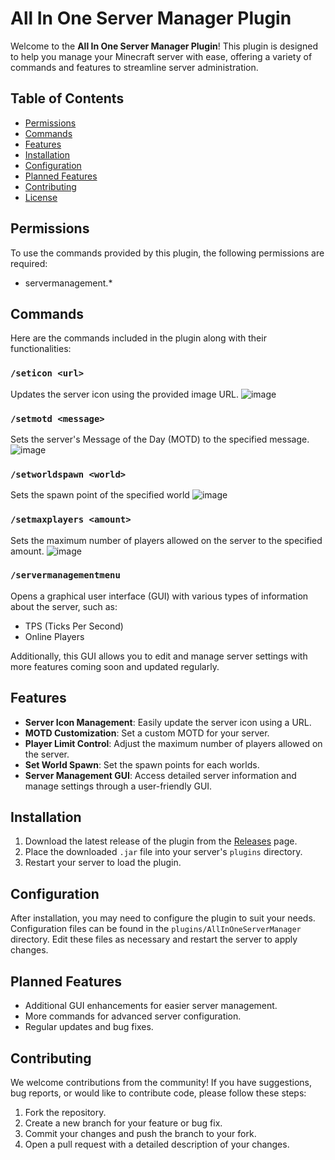 # All In One Server Manager Plugin

Welcome to the **All In One Server Manager Plugin**! This plugin is designed to help you manage your Minecraft server with ease, offering a variety of commands and features to streamline server administration.

## Table of Contents

- [Permissions](#permissions)
- [Commands](#commands)
- [Features](#features)
- [Installation](#installation)
- [Configuration](#configuration)
- [Planned Features](#planned-features)
- [Contributing](#contributing)
- [License](#license)

## Permissions

To use the commands provided by this plugin, the following permissions are required:
- servermanagement.*



## Commands

Here are the commands included in the plugin along with their functionalities:

### `/seticon <url>`
Updates the server icon using the provided image URL.
![image](https://github.com/user-attachments/assets/f4aa7272-2ed8-4aec-b37f-c51fe68a1ddb)


### `/setmotd <message>`
Sets the server's Message of the Day (MOTD) to the specified message.
![image](https://github.com/user-attachments/assets/04cbefe7-93f3-4da7-96e2-7b555b876075)


### `/setworldspawn <world>`
Sets the spawn point of the specified world
![image](https://github.com/user-attachments/assets/e60f6ab5-5bf4-4a0f-b91c-90b9cb947310)


### `/setmaxplayers <amount>`
Sets the maximum number of players allowed on the server to the specified amount.
![image](https://github.com/user-attachments/assets/620aed19-fd18-401e-9ff7-8c72abc0c05b)



### `/servermanagementmenu`
Opens a graphical user interface (GUI) with various types of information about the server, such as:
- TPS (Ticks Per Second)
- Online Players

Additionally, this GUI allows you to edit and manage server settings with more features coming soon and updated regularly.

## Features

- **Server Icon Management**: Easily update the server icon using a URL.
- **MOTD Customization**: Set a custom MOTD for your server.
- **Player Limit Control**: Adjust the maximum number of players allowed on the server.
- **Set World Spawn**: Set the spawn points for each worlds.
- **Server Management GUI**: Access detailed server information and manage settings through a user-friendly GUI.

## Installation

1. Download the latest release of the plugin from the [Releases](https://github.com/yourusername/yourrepository/releases) page.
2. Place the downloaded `.jar` file into your server's `plugins` directory.
3. Restart your server to load the plugin.

## Configuration

After installation, you may need to configure the plugin to suit your needs. Configuration files can be found in the `plugins/AllInOneServerManager` directory. Edit these files as necessary and restart the server to apply changes.

## Planned Features

- Additional GUI enhancements for easier server management.
- More commands for advanced server configuration.
- Regular updates and bug fixes.

## Contributing

We welcome contributions from the community! If you have suggestions, bug reports, or would like to contribute code, please follow these steps:

1. Fork the repository.
2. Create a new branch for your feature or bug fix.
3. Commit your changes and push the branch to your fork.
4. Open a pull request with a detailed description of your changes.



